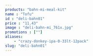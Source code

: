 ```yaml
---
products: "bahn-mi-meal-kit"
name : "Tofu"
id : "deli-bahn01"
price : "11.43"
image : "deli-bahn-mi_761x.jpg"
promotions : [""]
aliases: 
    - "crazy-donkey-ipa-0-33lt-12pack"
slug: "deli-bahn01"
---
```

